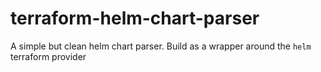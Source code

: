 # terraform-helm-chart-parser
A simple but clean helm chart parser. Build as a wrapper around the `helm` terraform provider
